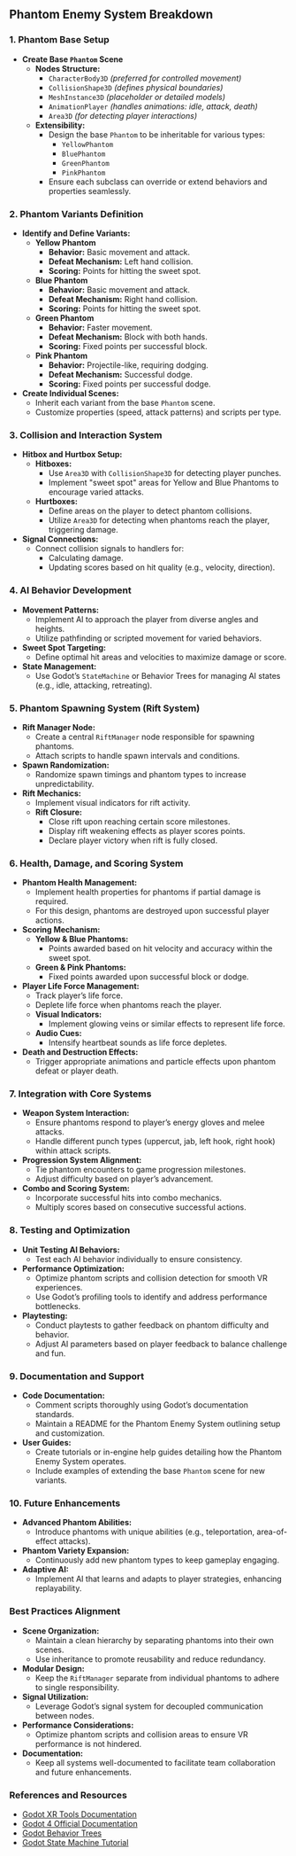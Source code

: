 ## **Phantom Enemy System Breakdown**

### 1. **Phantom Base Setup**
   - **Create Base `Phantom` Scene**
     - **Nodes Structure:**
       - `CharacterBody3D` *(preferred for controlled movement)*
       - `CollisionShape3D` *(defines physical boundaries)*
       - `MeshInstance3D` *(placeholder or detailed models)*
       - `AnimationPlayer` *(handles animations: idle, attack, death)*
       - `Area3D` *(for detecting player interactions)*
     - **Extensibility:**
       - Design the base `Phantom` to be inheritable for various types:
         - `YellowPhantom`
         - `BluePhantom`
         - `GreenPhantom`
         - `PinkPhantom`
       - Ensure each subclass can override or extend behaviors and properties seamlessly.

### 2. **Phantom Variants Definition**
   - **Identify and Define Variants:**
     - **Yellow Phantom**
       - **Behavior:** Basic movement and attack.
       - **Defeat Mechanism:** Left hand collision.
       - **Scoring:** Points for hitting the sweet spot.
     - **Blue Phantom**
       - **Behavior:** Basic movement and attack.
       - **Defeat Mechanism:** Right hand collision.
       - **Scoring:** Points for hitting the sweet spot.
     - **Green Phantom**
       - **Behavior:** Faster movement.
       - **Defeat Mechanism:** Block with both hands.
       - **Scoring:** Fixed points per successful block.
     - **Pink Phantom**
       - **Behavior:** Projectile-like, requiring dodging.
       - **Defeat Mechanism:** Successful dodge.
       - **Scoring:** Fixed points per successful dodge.
   - **Create Individual Scenes:**
     - Inherit each variant from the base `Phantom` scene.
     - Customize properties (speed, attack patterns) and scripts per type.

### 3. **Collision and Interaction System**
   - **Hitbox and Hurtbox Setup:**
     - **Hitboxes:**
       - Use `Area3D` with `CollisionShape3D` for detecting player punches.
       - Implement "sweet spot" areas for Yellow and Blue Phantoms to encourage varied attacks.
     - **Hurtboxes:**
       - Define areas on the player to detect phantom collisions.
       - Utilize `Area3D` for detecting when phantoms reach the player, triggering damage.
   - **Signal Connections:**
     - Connect collision signals to handlers for:
       - Calculating damage.
       - Updating scores based on hit quality (e.g., velocity, direction).

### 4. **AI Behavior Development**
   - **Movement Patterns:**
     - Implement AI to approach the player from diverse angles and heights.
     - Utilize pathfinding or scripted movement for varied behaviors.
   - **Sweet Spot Targeting:**
     - Define optimal hit areas and velocities to maximize damage or score.
   - **State Management:**
     - Use Godot’s `StateMachine` or Behavior Trees for managing AI states (e.g., idle, attacking, retreating).

### 5. **Phantom Spawning System (Rift System)**
   - **Rift Manager Node:**
     - Create a central `RiftManager` node responsible for spawning phantoms.
     - Attach scripts to handle spawn intervals and conditions.
   - **Spawn Randomization:**
     - Randomize spawn timings and phantom types to increase unpredictability.
   - **Rift Mechanics:**
     - Implement visual indicators for rift activity.
     - **Rift Closure:**
       - Close rift upon reaching certain score milestones.
       - Display rift weakening effects as player scores points.
       - Declare player victory when rift is fully closed.

### 6. **Health, Damage, and Scoring System**
   - **Phantom Health Management:**
     - Implement health properties for phantoms if partial damage is required.
     - For this design, phantoms are destroyed upon successful player actions.
   - **Scoring Mechanism:**
     - **Yellow & Blue Phantoms:**
       - Points awarded based on hit velocity and accuracy within the sweet spot.
     - **Green & Pink Phantoms:**
       - Fixed points awarded upon successful block or dodge.
   - **Player Life Force Management:**
     - Track player’s life force.
     - Deplete life force when phantoms reach the player.
     - **Visual Indicators:**
       - Implement glowing veins or similar effects to represent life force.
     - **Audio Cues:**
       - Intensify heartbeat sounds as life force depletes.
   - **Death and Destruction Effects:**
     - Trigger appropriate animations and particle effects upon phantom defeat or player death.

### 7. **Integration with Core Systems**
   - **Weapon System Interaction:**
     - Ensure phantoms respond to player’s energy gloves and melee attacks.
     - Handle different punch types (uppercut, jab, left hook, right hook) within attack scripts.
   - **Progression System Alignment:**
     - Tie phantom encounters to game progression milestones.
     - Adjust difficulty based on player’s advancement.
   - **Combo and Scoring System:**
     - Incorporate successful hits into combo mechanics.
     - Multiply scores based on consecutive successful actions.

### 8. **Testing and Optimization**
   - **Unit Testing AI Behaviors:**
     - Test each AI behavior individually to ensure consistency.
   - **Performance Optimization:**
     - Optimize phantom scripts and collision detection for smooth VR experiences.
     - Use Godot’s profiling tools to identify and address performance bottlenecks.
   - **Playtesting:**
     - Conduct playtests to gather feedback on phantom difficulty and behavior.
     - Adjust AI parameters based on player feedback to balance challenge and fun.

### 9. **Documentation and Support**
   - **Code Documentation:**
     - Comment scripts thoroughly using Godot’s documentation standards.
     - Maintain a README for the Phantom Enemy System outlining setup and customization.
   - **User Guides:**
     - Create tutorials or in-engine help guides detailing how the Phantom Enemy System operates.
     - Include examples of extending the base `Phantom` scene for new variants.

### 10. **Future Enhancements**
   - **Advanced Phantom Abilities:**
     - Introduce phantoms with unique abilities (e.g., teleportation, area-of-effect attacks).
   - **Phantom Variety Expansion:**
     - Continuously add new phantom types to keep gameplay engaging.
   - **Adaptive AI:**
     - Implement AI that learns and adapts to player strategies, enhancing replayability.

### **Best Practices Alignment**
- **Scene Organization:**
  - Maintain a clean hierarchy by separating phantoms into their own scenes.
  - Use inheritance to promote reusability and reduce redundancy.
- **Modular Design:**
  - Keep the `RiftManager` separate from individual phantoms to adhere to single responsibility.
- **Signal Utilization:**
  - Leverage Godot’s signal system for decoupled communication between nodes.
- **Performance Considerations:**
  - Optimize phantom scripts and collision areas to ensure VR performance is not hindered.
- **Documentation:**
  - Keep all systems well-documented to facilitate team collaboration and future enhancements.

### **References and Resources**
- [Godot XR Tools Documentation](https://godotvr.github.io/godot-xr-tools/docs/home/)
- [Godot 4 Official Documentation](https://docs.godotengine.org/en/stable/)
- [Godot Behavior Trees](https://docs.godotengine.org/en/stable/tutorials/ai/behavior_tree.html)
- [Godot State Machine Tutorial](https://docs.godotengine.org/en/stable/tutorials/ai/state_machine.html)
